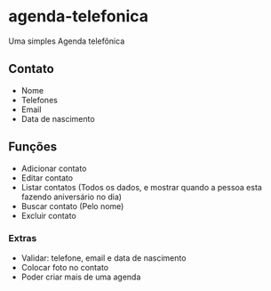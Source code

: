 # agenda-telefonica
Uma simples Agenda telefônica 

## Contato
- Nome
- Telefones
- Email
- Data de nascimento

## Funções
- Adicionar contato
- Editar contato
- Listar contatos (Todos os dados, e mostrar quando a pessoa esta fazendo aniversário no dia)
- Buscar contato (Pelo nome)
- Excluir contato

### Extras
- Validar: telefone, email e data de nascimento
- Colocar foto no contato
- Poder criar mais de uma agenda